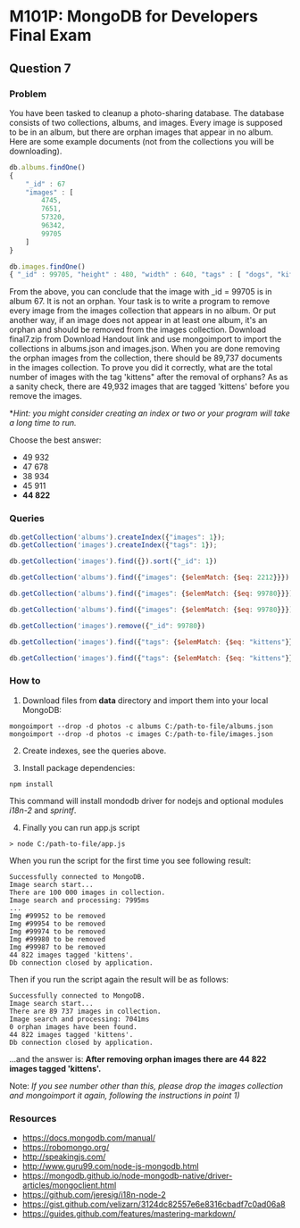 # M101P: MongoDB for Developers Final Exam

## Question 7

### Problem

You have been tasked to cleanup a photo-sharing database. The database consists of two collections, albums, and images. Every image is supposed to be in an album, but there are orphan images that appear in no album. Here are some example documents (not from the collections you will be downloading).

~~~javascript
db.albums.findOne()
{
    "_id" : 67
    "images" : [
        4745,
        7651,
        57320,
        96342,
        99705
    ]
}

db.images.findOne()
{ "_id" : 99705, "height" : 480, "width" : 640, "tags" : [ "dogs", "kittens", "work" ] }
~~~

From the above, you can conclude that the image with _id = 99705 is in album 67. It is not an orphan.
Your task is to write a program to remove every image from the images collection that appears in no album. Or put another way, if an image does not appear in at least one album, it's an orphan and should be removed from the images collection.
Download final7.zip from Download Handout link and use mongoimport to import the collections in albums.json and images.json.
When you are done removing the orphan images from the collection, there should be 89,737 documents in the images collection. To prove you did it correctly, what are the total number of images with the tag 'kittens" after the removal of orphans? As as a sanity check, there are 49,932 images that are tagged 'kittens' before you remove the images.

*_Hint: you might consider creating an index or two or your program will take a long time to run._

Choose the best answer:

- 49 932
- 47 678
- 38 934
- 45 911
- **44 822**

### Queries

~~~javascript
db.getCollection('albums').createIndex({"images": 1});
db.getCollection('images').createIndex({"tags": 1});
~~~

~~~javascript
db.getCollection('images').find({}).sort({"_id": 1})
~~~

~~~javascript
db.getCollection('albums').find({"images": {$elemMatch: {$eq: 2212}}})

db.getCollection('albums').find({"images": {$elemMatch: {$eq: 99780}}})
~~~

~~~javascript
db.getCollection('albums').find({"images": {$elemMatch: {$eq: 99780}}}).count()
~~~

~~~javascript
db.getCollection('images').remove({"_id": 99780})
~~~

~~~javascript
db.getCollection('images').find({"tags": {$elemMatch: {$eq: "kittens"}}})
~~~

~~~javascript
db.getCollection('images').find({"tags": {$elemMatch: {$eq: "kittens"}}}).count()
~~~

### How to

1) Download files from **data** directory and import them into your local MongoDB:

~~~
mongoimport --drop -d photos -c albums C:/path-to-file/albums.json
mongoimport --drop -d photos -c images C:/path-to-file/images.json
~~~

2) Create indexes, see the queries above.

3) Install package dependencies:

~~~
npm install
~~~

This command will install mondodb driver for nodejs  and optional modules _i18n-2_ and _sprintf_.

4) Finally you can run app.js script

~~~
> node C:/path-to-file/app.js
~~~

When you run the script for the first time you see following result:

~~~
Successfully connected to MongoDB.
Image search start...
There are 100 000 images in collection.
Image search and processing: 7995ms
...
Img #99952 to be removed
Img #99954 to be removed
Img #99974 to be removed
Img #99980 to be removed
Img #99987 to be removed
44 822 images tagged 'kittens'.
Db connection closed by application.
~~~

Then if you run the script again the result will be as follows:

~~~
Successfully connected to MongoDB.
Image search start...
There are 89 737 images in collection.
Image search and processing: 7041ms
0 orphan images have been found.
44 822 images tagged 'kittens'.
Db connection closed by application.
~~~

...and the answer is: **After removing orphan images there are 44 822 images tagged 'kittens'.**

Note: _If you see number other than this, please drop the images collection and mongoimport it again, following the instructions in point 1)_

### Resources

- https://docs.mongodb.com/manual/
- https://robomongo.org/
- http://speakingjs.com/
- http://www.guru99.com/node-js-mongodb.html
- https://mongodb.github.io/node-mongodb-native/driver-articles/mongoclient.html
- https://github.com/jeresig/i18n-node-2
- https://gist.github.com/velizarn/3124dc82557e6e8316cbadf7c0ad06a8
- https://guides.github.com/features/mastering-markdown/